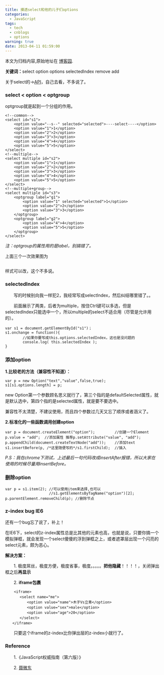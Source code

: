 ```yaml
---
title: 摸透select和他的儿子们options
categories:
  - JavaScript
tags:
  - tech
  - cnblogs
  - options
warning: true
date: 2013-04-11 01:59:00
---
```


<div class="history-article">本文为归档内容,原始地址在 <a href="http://www.cnblogs.com/hustskyking/archive/2013/04/11/options_add_and_remove.html" target="_blank">博客园</a>.</div>

<p><strong>关键词：</strong>select option options selectedIndex remove add</p>
<p>关于select的→<a href="http://www.w3.org/2003/01/dom2-javadoc/org/w3c/dom/html2/HTMLSelectElement.html" target="_blank">API</a>，自己去看，不多说了。</p>


<h3>select < option < optgroup</h3>
<p>optgroup就是起到一个分组的作用。</p>

```
<!--common-->
<select id="s1">
    <option value="--s--" selected="selected">----select----</option>
    <option value="1">1</option>
    <option value="2">2</option>
    <option value="3">3</option>
    <option value="4">4</option>
    <option value="5">5</option>
</select>
<!--multiple-->
<select multiple id="s2">
    <option value="1">1</option>
    <option value="2">2</option>
    <option value="3">3</option>
    <option value="4">4</option>
    <option value="5">5</option>
</select>
<!--multiple+group-->
<select multiple id="s3">
    <optgroup label="g1">
        <option value="1" selected="selected">1</option>
        <option value="2">2</option>
        <option value="3">3</option>
    </optgroup>
    <optgroup label="g2">
        <option value="4">4</option>
        <option value="5">5</option>
    </optgroup>
</select>

```

<p><em>注：optgroup的属性用的是label，别搞错了。</em></p>
<p>上面三个一次效果图为</p>
<p><img src="//img.alicdn.com/tfs/TB1oyqGa_tYBeNjy1XdXXXXyVXa-300-300.png" data-original="/blogimgs/2013/04/11/11133800-b58b53b315564d8489ebd6795a915864.png" data-source="http://images.cnitblog.com/blog/387325/201304/11133800-b58b53b315564d8489ebd6795a915864.png" alt=""></p>
<p>样式可以改，这个不多说。</p>


<h3>selectedIndex</h3>
<p>　　写的时候别向我一样犯2，我经常写成selectIndex，然后纠结哪里错了。。</p>
<p>　　前面展示了两类，后者为multiple，按住Ctrl键可以多选，但是selectedIndex只能选中一个，所以multiple的select不适合用（尽管是允许用的）。</p>

```
var s1 = document.getElementById("s1")；
s1.onchange = function(){
        //如果你要写成this.options.selectedIndex，这也是没问题的  
        console.log( this.selectedIndex );
}

```



<h3>添加option</h3>
<p><strong>1.比较老的方法（兼容性不知道）：</strong></p>

```
var p = new Option("text","value",false,true);
s1[s1.options.length] = p;

```

<p>new Option第一个参数顾名思义就行了，第三个指的是defaultSelected属性，就是默认选中，第四个指的是selected属性，就是要不要选中。</p>
<p>兼容性不太清楚，不建议使用，而且四个参数过几天又忘了顺序或者涵义了。</p>
<p><strong>2.标准化的一些函数调用创建option</strong></p>

```
var p = document.createElement("option");         //创建一个Element
p.value = "add";  //添加属性 推荐p.setAttribute("value", "add");
p.appendChild(document.createTextNode("add"));    //添加text
s1.insertBefore(p, /*这里随便写的*/s1.firstChild);  //插入

```

<p><em>P.S：我在chrome下测试，上述最后一句代码改成insertAfter报错，所以大家在使用的时候尽量用insertBefore。</em></p>


<h3>删除option</h3>

```
var p = s1.item(2); //可以使用item来选择,也可以
                    //s1.getElementsByTagName("option")[2];
p.parentElement.removeChild(p); //删除节点

```



<h3>z-index bug IE6</h3>
<p>还有一个bug忘了说了，补上！</p>
<p>在IE6下，select的z-index属性总是比其他的元素也高，也就是说，只要你搞一个模拟弹框，就会发现一个select傻傻的浮到弹框之上，或者遮罩层出现一个闪亮的select元素，颇为恶心。</p>
<p><strong>解决方案：</strong></p>
<p>　　1. 极度屌丝，极度方便，极度省事，极度。。。。。<strong>把他隐藏</strong>！！！！，关闭弹出框之后<strong>再显示</strong></p>
<p>　　2. <strong>iframe包裹</strong></p>

```
    <iframe>
　　　　<select name="me">
　　　　　　<option value="name">木子Vs立青</option>
　　　　　　<option value="sex">male</option>
　　　　　　<option value="age">20</option>
　　　　</select>
　　</iframe>

```

<p>　　只要这个iframe的z-index比你弹出层的z-index小就行了。</p>


<h3>Reference</h3>
<p>　　1.《JavaScript权威指南（第六版）》</p>
<p>　　2.&nbsp;<a href="http://www.cnblogs.com/Darren_code/archive/2012/03/05/z-index.html#darren_7" target="_blank">聂微东</a></p>